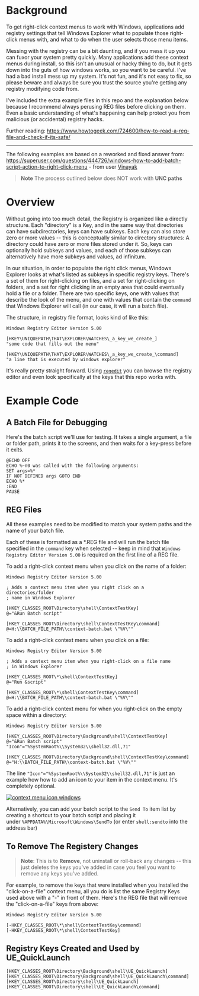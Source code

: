 
# Background
To get right-click context menus to work with Windows, applications add registry settings that tell Windows Explorer what to populate those right-click menus with, and what to do when the user selects those menu items.  

Messing with the registry can be a bit daunting, and if you mess it up you can fuxor your system pretty quickly.  Many applications add these context menus during install, so this isn't an unusual or hacky thing to do, but it gets down into the guts of how windows works, so you want to be careful.  I've had a bad install mess up my system.  It's not fun, and it's not easy to fix, so please beware and always be sure you trust the source you're getting any registry modifying code from.

I've included the extra example files in this repo and the explanation below because I recommend always perusing REG files before clicking on them.  Even a basic understanding of what's happening can help protect you from malicious (or accidental) registry hacks. 

Further reading:  https://www.howtogeek.com/724600/how-to-read-a-reg-file-and-check-if-its-safe/

---
The following examples are based on a reworked and fixed answer from:  https://superuser.com/questions/444726/windows-how-to-add-batch-script-action-to-right-click-menu - from user [Vinayak](https://superuser.com/users/167187/vinayak)

> **Note** The process outlined below does NOT work with **UNC paths**

# Overview
Without going into too much detail, the Registry is organized like a directly structure.  Each "directory" is a Key, and in the same way that directories can have subdirectories, keys can have subkeys.  Each key can also *store* zero or more values  -- this is conceptually similar to directory structures:  A directory could have zero or more files stored under it.  So, keys can optionally hold subkeys and values, and each of those subkeys can alternatively have more subkeys and values, ad infinitum.

In our situation, in order to populate the right click menus, Windows Explorer looks at what's listed as subkeys in specific registry keys.  There's a set of them for right-clicking on files, and a set for right-clicking on folders, and a set for right clicking in an empty area that could eventually hold a file or a folder.  There are two specific keys, one with values that describe the look of the menu, and one with values that contain the `command` that Windows Explorer will call (in our case, it will run a batch file). 

The structure, in registry file format, looks kind of like this:
```
Windows Registry Editor Version 5.00

[HKEY\UNIQUEPATH\THAT\EXPLORER\WATCHES\_a_key_we_create_]
"some code that fills out the menu"

[HKEY\UNIQUEPATH\THAT\EXPLORER\WATCHES\_a_key_we_create_\command]
"a line that is executed by windows explorer"
```

It's really pretty straight forward.  Using [`regedit`](https://support.microsoft.com/en-us/windows/how-to-open-registry-editor-in-windows-10-deab38e6-91d6-e0aa-4b7c-8878d9e07b11) you can browse the registry editor and even look specifically at the keys that this repo works with.

# Example Code
## A Batch File for Debugging
Here's the batch script we'll use for testing.  It takes a single argument, a file or folder path, prints it to the screens, and then waits for a key-press before it exits.
```
@ECHO OFF
ECHO %~n0 was called with the following arguments:
SET args=%*
IF NOT DEFINED args GOTO END
ECHO %*
:END
PAUSE
```

## REG Files
All these examples need to be modified to match your system paths and the name of your batch file.

Each of these is formatted as a  \*.REG file and will run the batch file specified in the `command` key when selected -- keep in mind that `Windows Registry Editor Version 5.00` is required on the first line of a REG file.

To add a right-click context menu when you click on the name of a folder:
```
Windows Registry Editor Version 5.00

; Adds a context menu item when you right click on a directories/folder 
; name in Windows Explorer

[HKEY_CLASSES_ROOT\Directory\shell\ContextTestKey]
@="&Run Batch script"

[HKEY_CLASSES_ROOT\Directory\shell\ContextTestKey\command]
@=H:\\BATCH_FILE_PATH\\context-batch.bat \"%V\""
```

To add a right-click context menu when you click on a file:
```
Windows Registry Editor Version 5.00

; Adds a context menu item when you right-click on a file name 
; in Windows Explorer

[HKEY_CLASSES_ROOT\*\shell\ContextTestKey]
@="Run &script"

[HKEY_CLASSES_ROOT\*\shell\ContextTestKey\command]
@=H:\\BATCH_FILE_PATH\\context-batch.bat \"%V\""
```

To add a right-click context menu for when you right-click on the empty space within a directory:
```
Windows Registry Editor Version 5.00

[HKEY_CLASSES_ROOT\Directory\Background\shell\ContextTestKey]
@="&Run Batch script"
"Icon"="%SystemRoot%\\System32\\shell32.dll,71"

[HKEY_CLASSES_ROOT\Directory\Background\shell\ContextTestKey\command]
@="H:\\BATCH_FILE_PATH\\context-batch.bat \"%V\""
```

The line `"Icon"="%SystemRoot%\\System32\\shell32.dll,71"` is just an example how how to add an icon to your item in the context menu.  It's completely optional.

[![context menu icon windows](https://i.stack.imgur.com/z57XF.png)](https://i.stack.imgur.com/z57XF.png)

Alternatively, you can add your batch script to the `Send To` item list by creating a shortcut to your batch script and placing it under `%APPDATA%\Microsoft\Windows\SendTo` (or enter `shell:sendto` into the address bar)

## To Remove The Registery Changes
> **Note**:  This is to **Remove**, not uninstall or roll-back any changes -- this just deletes the keys you've added in case you feel you want to remove any keys you've added.

For example, to remove the keys that were installed when you installed the "click-on-a-file" context menu, all you do is list the same Registry Keys used above with a "-" in front of them.  Here's the REG file that will remove the "click-on-a-file" keys from above:
```
Windows Registry Editor Version 5.00

[-HKEY_CLASSES_ROOT\*\shell\ContextTestKey\command]
[-HKEY_CLASSES_ROOT\*\shell\ContextTestKey]
```



## Registry Keys Created and Used by UE_QuickLaunch
```
[HKEY_CLASSES_ROOT\Directory\Background\shell\UE_QuickLaunch]
[HKEY_CLASSES_ROOT\Directory\Background\shell\UE_QuickLaunch\command]
[HKEY_CLASSES_ROOT\Directory\shell\UE_QuickLaunch]
[HKEY_CLASSES_ROOT\Directory\shell\UE_QuickLaunch\command]
```


